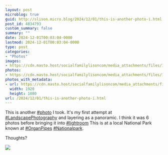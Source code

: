 ```yaml
---
layout: post
microblog: true
guid: http://slison.micro.blog/2024/12/01/this-is-another-photo-i.html
post_id: 4834793
custom_summary: false
summary: ""
date: 2024-12-01T00:03:04-0000
lastmod: 2024-12-01T00:03:04-0000
type: post
categories:
- "Photos"
images:
- https://cdn.masto.host/socialfamilylisoncom/media_attachments/files/113/574/625/613/810/772/original/3be89bcc9a37777e.jpg
photos:
- https://cdn.masto.host/socialfamilylisoncom/media_attachments/files/113/574/625/613/810/772/original/3be89bcc9a37777e.jpg
photos_with_metadata:
- url: https://cdn.masto.host/socialfamilylisoncom/media_attachments/files/113/574/625/613/810/772/original/3be89bcc9a37777e.jpg
  width: 1920
  height: 1080
url: /2024/12/01/this-is-another-photo-i.html
---
```

<p>This is another <a href="https://social.familylison.com/tags/photo" class="mention hashtag" rel="tag">#<span>photo</span></a> I took. It&#39;s my first attempt at <a href="https://social.familylison.com/tags/LandscapePhotography" class="mention hashtag" rel="tag">#<span>LandscapePhotography</span></a> and layering as a panoramic. I think it was 6 photos before bringing it into <a href="https://social.familylison.com/tags/lightroom" class="mention hashtag" rel="tag">#<span>lightroom</span></a> This is at a local National Park known at <a href="https://social.familylison.com/tags/OrganPipes" class="mention hashtag" rel="tag">#<span>OrganPipes</span></a> <a href="https://social.familylison.com/tags/Nationalpark" class="mention hashtag" rel="tag">#<span>Nationalpark</span></a>.</p><p>Thoughts?</p><p><img src="https://cdn.masto.host/socialfamilylisoncom/media_attachments/files/113/574/625/613/810/772/original/3be89bcc9a37777e.jpg">
